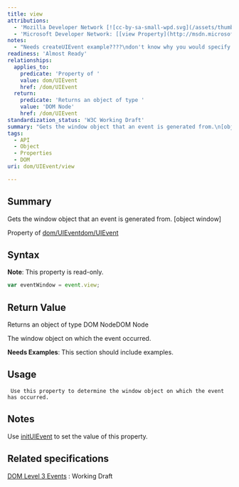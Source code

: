 ```yaml
---
title: view
attributions:
  - 'Mozilla Developer Network [![cc-by-sa-small-wpd.svg](/assets/thumb/8/8c/cc-by-sa-small-wpd.svg/120px-cc-by-sa-small-wpd.svg.png)](http://creativecommons.org/licenses/by-sa/3.0/us/): [[event.view](https://developer.mozilla.org/en-US/docs/Web/API/event.view) Article]'
  - 'Microsoft Developer Network: [[view Property](http://msdn.microsoft.com/en-us/library/ie/ff974803(v=vs.85).aspx) Article]'
notes:
  - "Needs createUIEvent example????\ndon't know why you would specify a different window to the current in creteUIEvent."
readiness: 'Almost Ready'
relationships:
  applies_to:
    predicate: 'Property of '
    value: dom/UIEvent
    href: /dom/UIEvent
  return:
    predicate: 'Returns an object of type '
    value: 'DOM Node'
    href: /dom/UIEvent
standardization_status: 'W3C Working Draft'
summary: "Gets the window object that an event is generated from.\n[object window]\n"
tags:
  - API
  - Object
  - Properties
  - DOM
uri: dom/UIEvent/view

---
```

## Summary

Gets the window object that an event is generated from. [object window]

Property of [dom/UIEvent](/dom/UIEvent)[dom/UIEvent](/dom/UIEvent)

## Syntax

**Note**: This property is read-only.

``` js
var eventWindow = event.view;
```

## Return Value

Returns an object of type DOM NodeDOM Node

The window object on which the event occurred.

**Needs Examples**: This section should include examples.

## Usage

     Use this property to determine the window object on which the event has occurred.

## Notes

Use [initUIEvent](/dom/UIEvent/initUIEvent) to set the value of this property.

## Related specifications

[DOM Level 3 Events](http://www.w3.org/TR/DOM-Level-3-Events/)
:   Working Draft
